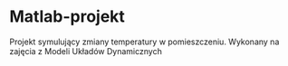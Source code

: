 # Matlab-projekt
Projekt symulujący zmiany temperatury w pomieszczeniu. Wykonany na zajęcia z Modeli Układów Dynamicznych
